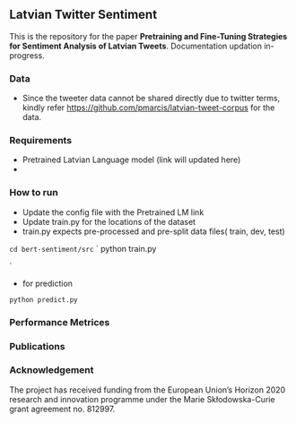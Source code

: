 ## Latvian Twitter Sentiment
This is the repository for the paper **Pretraining and Fine-Tuning Strategies for Sentiment Analysis of Latvian Tweets**. Documentation updation in-progress.

### 

### Data
- Since the tweeter data cannot be shared directly due to twitter terms, kindly refer https://github.com/pmarcis/latvian-tweet-corpus for the data.

### Requirements
- Pretrained Latvian Language model (link will updated here)
-  
### How to run
- Update the config file with the Pretrained LM link 
- Update train.py for the locations of the dataset
- train.py expects pre-processed and pre-split data files( train, dev, test)

`
cd bert-sentiment/src
`
`
python train.py

`
- for prediction

`
python predict.py
`

### Performance Metrices

### Publications

### Acknowledgement
The project has received funding from the European Union’s Horizon 2020 research and innovation programme under the Marie Skłodowska-Curie grant agreement no. 812997.
